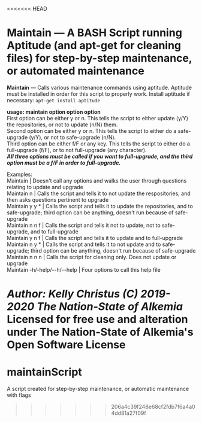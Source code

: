 <<<<<<< HEAD
# Maintain — A BASH Script running Aptitude (and apt-get for cleaning files) for step-by-step maintenance, or automated maintenance

**Maintain** — Calls various maintenance commands using aptitude. Aptitude must be installed in order for this script to properly work.
Install aptitude if necessary: ``apt-get install aptitude``

**usage: maintain option option option**  
First option can be either y or n. This tells the script to either update (y/Y) the repositories, or not to update (n/N) them.  
Second option can be either y or n. This tells the script to either do a safe-upgrade (y/Y), or not to safe-upgrade (n/N).  
Third option can be either f/F or any key. This tells the script to either do a full-upgrade (f/F), or to not full-upgrade (any character).  
__*All three options must be called if you want to full-upgrade, and the third option must be a f/F in order to full-upgrade.*__

Examples:  
Maintain | Doesn't call any options and walks the user through questions relating to update and upgrade  
Maintain n | Calls the script and tells it to not update the respositories, and then asks questions pertinent to upgrade  
Maintain y y * | Calls the script and tells it to update the repositories, and to safe-upgrade; third option can be anything, doesn't run because of safe-upgrade  
Maintain n n f | Calls the script and tells it not to update, not to safe-upgrade, and to full-upgrade  
Maintain y n f | Calls the script and tells it to update and to full-upgrade  
Maintain n y * | Calls the script and tells it to not update and to safe-upgrade; third option can be anything, doesn't run because of safe-upgrade  
Maintain n n n | Calls the script for cleaning only. Does not update or upgrade  
Maintain -h/-help/--h/--help | Four options to call this help file  

_Author: Kelly Christus (C) 2019-2020 The Nation-State of Alkemia_  
__Licensed for free use and alteration under The Nation-State of Alkemia's Open Software License__
=======
# maintainScript
A script created for step-by-step maintenance, or automatic maintenance with flags
>>>>>>> 206a4c39f248e68cf2fdb7f6a4a04dd81a27f09f

